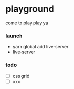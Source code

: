 # playground
come to play play ya

### launch
* yarn global add live-server
* live-server

### todo
* [ ] css grid
* [ ] xxx
